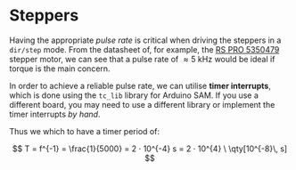 # Steppers

Having the appropriate _pulse rate_ is critical when driving the steppers in a
`dir/step` mode. From the datasheet of, for example, the [RS PRO 5350479] stepper
motor, we can see that a pulse rate of $≈ 5\ \text{kHz}$ would be ideal 
if torque is the main concern.

In order to achieve a reliable pulse rate, we can utilise __timer interrupts__,
which is done using the `tc_lib` library for Arduino SAM. If you use a different board,
you may need to use a different library or implement the timer interrupts _by hand_.

Thus we which to have a timer period of:

$$
T = f^{-1} = \frac{1}{5000} = 2 ⋅ 10^{-4} s = 2 ⋅ 10^{4} \ \qty[10^{-8}\, s]
$$

[RS PRO 5350479]: https://docs.rs-online.com/3547/0900766b8157a732.pdf

